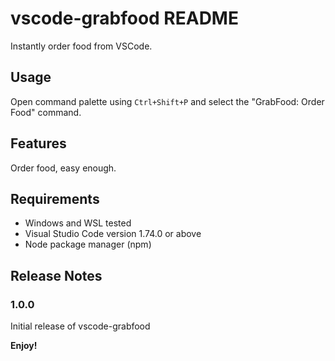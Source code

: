 # vscode-grabfood README

Instantly order food from VSCode.

## Usage

Open command palette using `Ctrl+Shift+P` and select the "GrabFood: Order Food" command.

## Features

Order food, easy enough.

## Requirements

- Windows and WSL tested
- Visual Studio Code version 1.74.0 or above
- Node package manager (npm)

## Release Notes

### 1.0.0

Initial release of vscode-grabfood

**Enjoy!**
